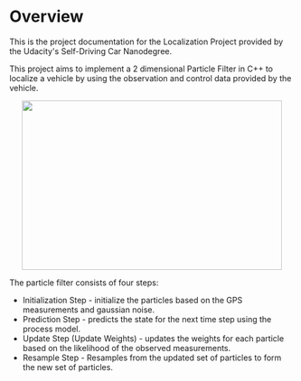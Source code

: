 # Overview
This is the project documentation for the Localization Project provided by the Udacity's Self-Driving Car Nanodegree.

This project aims to implement a 2 dimensional Particle Filter in C++ to localize a vehicle by using the observation and control data provided by the vehicle.

<p align="center">
  <img width="460" height="300" src="https://miro.medium.com/max/1735/1*VMTKYLh2c2cW7yE6mxFU7g.png">
</p>

The particle filter consists of four steps:
- Initialization Step - initialize the particles based on the GPS measurements and gaussian noise.
- Prediction Step - predicts the state for the next time step using the process model.
- Update Step (Update Weights) - updates the weights for each particle based on the likelihood of the observed measurements.
- Resample Step - Resamples from the updated set of particles to form the new set of particles.



